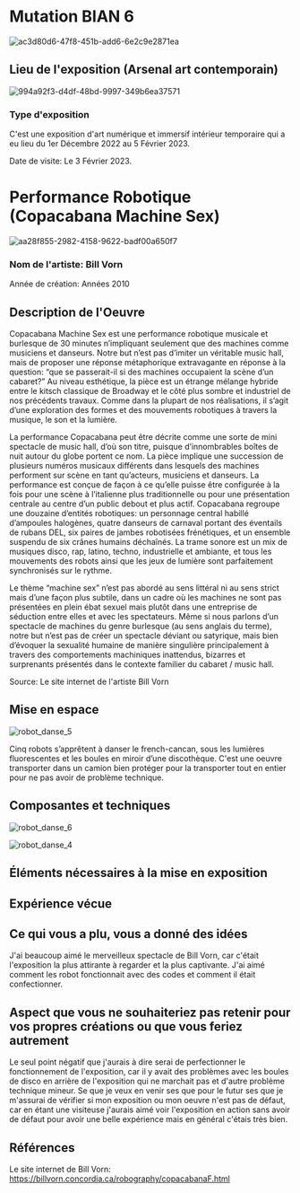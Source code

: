 # Mutation BIAN 6
![ac3d80d6-47f8-451b-add6-6e2c9e2871ea](https://user-images.githubusercontent.com/112189526/219705243-6e4f8501-ab52-4ff5-8a97-0f2b2ef097e3.jpg)

## Lieu de l'exposition (Arsenal art contemporain)
![994a92f3-d4df-48bd-9997-349b6ea37571](https://user-images.githubusercontent.com/112189526/219700579-3bbd26b7-95ae-46a3-b842-4cfc9ccf7dbb.jpg)

### Type d'exposition
C'est une exposition d'art numérique et immersif intérieur temporaire qui a eu lieu du 1er Décembre 2022 au 5 Février 2023.

Date de visite: Le 3 Février 2023.

# Performance Robotique (Copacabana Machine Sex)
![aa28f855-2982-4158-9622-badf00a650f7](https://user-images.githubusercontent.com/112189526/219706924-a528eec7-1c25-42d7-a75b-19ac5057a34a.jpg)

### Nom de l'artiste: Bill Vorn
Année de création: Années 2010

## Description de l'Oeuvre
Copacabana Machine Sex est une performance robotique musicale et burlesque de 30 minutes n’impliquant seulement que des machines comme musiciens et danseurs. Notre but n’est pas d’imiter un véritable music hall, mais de proposer une réponse métaphorique extravagante en réponse à la question: “que se passerait-il si des machines occupaient la scène d’un cabaret?” Au niveau esthétique, la pièce est un étrange mélange hybride entre le kitsch classique de Broadway et le côté plus sombre et industriel de nos précédents travaux. Comme dans la plupart de nos réalisations, il s’agit d’une exploration des formes et des mouvements robotiques à travers la musique, le son et la lumière.

La performance Copacabana peut être décrite comme une sorte de mini spectacle de music hall, d’où son titre, puisque d’innombrables boîtes de nuit autour du globe portent ce nom. La pièce implique une succession de plusieurs numéros musicaux différents dans lesquels des machines performent sur scène en tant qu’acteurs, musiciens et danseurs. La performance est conçue de façon à ce qu’elle puisse être configurée à la fois pour une scène à l’italienne plus traditionnelle ou pour une présentation centrale au centre d’un public debout et plus actif. Copacabana regroupe une douzaine d’entités robotiques: un personnage central habillé d’ampoules halogènes, quatre danseurs de carnaval portant des éventails de rubans DEL, six paires de jambes robotisées frénétiques, et un ensemble suspendu de six crânes humains déchaînés. La trame sonore est un mix de musiques disco, rap, latino, techno, industrielle et ambiante, et tous les mouvements des robots ainsi que les jeux de lumière sont parfaitement synchronisés sur le rythme.

Le thème “machine sex” n’est pas abordé au sens littéral ni au sens strict mais d’une façon plus subtile, dans un cadre où les machines ne sont pas présentées en plein ébat sexuel mais plutôt dans une entreprise de séduction entre elles et avec les spectateurs. Même si nous parlons d’un spectacle de machines du genre burlesque (au sens anglais du terme), notre but n’est pas de créer un spectacle déviant ou satyrique, mais bien d’évoquer la sexualité humaine de manière singulière principalement à travers des comportements machiniques inattendus, bizarres et surprenants présentés dans le contexte familier du cabaret / music hall.

Source: Le site internet de l'artiste Bill Vorn

## Mise en espace 
![robot_danse_5](https://user-images.githubusercontent.com/112189526/220981736-80eb6678-7ac8-457e-b346-d08625a258e5.jpeg)

Cinq robots s’apprêtent à danser le french-cancan, sous les lumières fluorescentes et les boules en miroir d’une discothèque. C'est une oeuvre transporter dans un camion bien protéger pour la transporter tout en entier pour ne pas avoir de problème technique.

## Composantes et techniques
![robot_danse_6](https://user-images.githubusercontent.com/112189526/220983802-111b88a2-d720-4fe3-a4fa-c7a262d730fa.jpg)


![robot_danse_4](https://user-images.githubusercontent.com/112189526/220983690-4b785ed6-5073-4795-b4d8-4b5c0041eef5.jpeg)


## Éléments nécessaires à la mise en exposition

## Expérience vécue

## Ce qui vous a plu, vous a donné des idées
J'ai beaucoup aimé le merveilleux spectacle de Bill Vorn, car c'était l'exposition la plus attirante à regarder et la plus captivante. J'ai aimé comment les robot fonctionnait avec des codes et comment il était confectionner. 

## Aspect que vous ne souhaiteriez pas retenir pour vos propres créations ou que vous feriez autrement
Le seul point négatif que j'aurais à dire serai de perfectionner le fonctionnement de l'exposition, car il y avait des problèmes avec les boules de disco en arrière de l'exposition qui ne marchait pas et d'autre problème technique mineur. Se que je veux en venir ses que pour le futur ses que je m'assurai de vérifier si mon exposition ou mon oeuvre n'est pas de défaut, car en étant une visiteuse j'aurais aimé voir l'exposition en action sans avoir de défaut pour avoir une belle expérience mais en général c'étais très bien. 

## Références
 Le site internet de Bill Vorn: https://billvorn.concordia.ca/robography/copacabanaF.html
